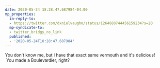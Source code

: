 ```yaml
---
date: 2020-05-24 18:28:47.687984-04:00
mp_properties:
  in-reply-to:
  - https://twitter.com/dxnielvaughn/status/1264680744456159234?s=20
  mp-syndicate-to:
  - twitter_bridgy_no_link
  published:
  - '2020-05-24T18:28:47.687984'
---
```


You don't know me, but I have that exact same vermouth and it's delicious! &nbsp;You made a Boulevardier, right?